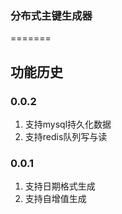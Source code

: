 ### 分布式主键生成器
=======

功能历史
-----------
### 0.0.2
1. 支持mysql持久化数据
2. 支持redis队列写与读

### 0.0.1
1. 支持日期格式生成
2. 支持自增值生成